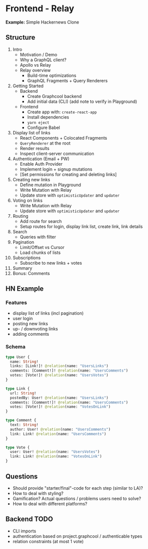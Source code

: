 # Frontend - Relay

**Example:** Simple Hackernews Clone

## Structure

1. Intro
    - Motivation / Demo
    - Why a GraphQL client?
    - Apollo vs Relay
    - Relay overview
        - Build-time optimizations
        - GraphQL Fragments + Query Renderers
2. Getting Started
    - Backend
        - Create Graphcool backend 
        - Add initial data (CLI) (add note to verify in Playground)
    - Frontend
        - Create app with: `create-react-app`
        - Install dependencies
        - `yarn eject`
        - Configure Babel
3. Display list of links
    - React Components + Colocated Fragments
    - `QueryRenderer` at the root
    - Render results
    - Inspect client-server communication
4. Authentication (Email + PW)
    - Enable Auth Provider
    - Implement login + signup mutations
    - [Set permissions for creating and deleting links]
5. Creating new links
    - Define mutation in Playground
    - Write Mutation with Relay
    - Update store with `optimisticUpdater` and `updater` 
6. Voting on links
    - Write Mutation with Relay
    - Update store with `optimisticUpdater` and `updater` 
7. Routing
    - Add route for search 
    - Setup routes for login, display link list, create link, link details
8. Search
    - Queries with filter
9. Pagination
    - Limit/Offset vs Cursor 
    - Load chunks of lists
10. Subscriptions
    - Subscribe to new links + votes
11. Summary 
12. Bonus: Comments


## HN Example

### Features

- display list of links (incl pagination)
- user login
- posting new links
- up- / downvoting links
- adding comments


### Schema

```graphql
type User {
  name: String!
  links: [Link!]! @relation(name: "UsersLinks")
  comments: [Comment!]! @relation(name: "UsersComments")
  votes: [Vote!]! @relation(name: "UsersVotes")
}

type Link { 
  url: String!
  postedBy: User! @relation(name: "UsersLinks")
  comments: [Comment!]! @relation(name: "UsersComments")
  votes: [Vote!]! @relation(name: "VotesOnLink")
}

type Comment {
  text: String!
  author: User! @relation(name: "UsersComments")
  link: Link! @relation(name: "UsersComments")
}

type Vote {
  user: User! @relation(name: "UsersVotes")
  link: Link! @relation(name: "VotesOnLink")
}
```

## Questions

- Should provide "starter/final"-code for each step (similar to LA)?
- How to deal with styling?
- Gamification? Actual questions / problems users need to solve?
- How to deal with different platforms?


## Backend TODO

- CLI imports
- authentication based on project.graphcool / authenticable types
- relation constraints (at most 1 vote)
